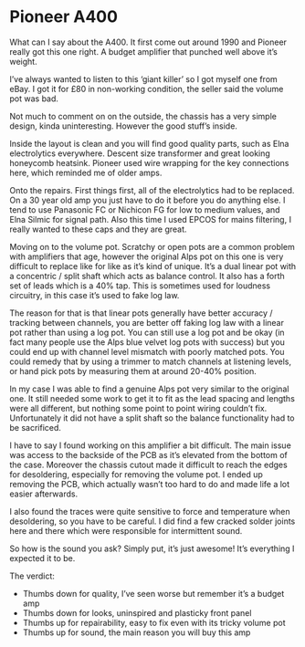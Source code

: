 # Pioneer A400

What can I say about the A400. It first come out around 1990 and Pioneer really got this one right. A budget amplifier that punched well above it’s weight.

I’ve always wanted to listen to this ‘giant killer’ so I got myself one from eBay. I got it for £80 in non-working condition, the seller said the volume pot was bad.

Not much to comment on on the outside, the chassis has a very simple design, kinda uninteresting. However the good stuff’s inside. 

Inside the layout is clean and you will find good quality parts, such as Elna electrolytics everywhere. Descent size transformer and great looking honeycomb heatsink. Pioneer used wire wrapping for the key connections here, which reminded me of older amps.

Onto the repairs. First things first, all of the electrolytics had to be replaced. On a 30 year old amp you just have to do it before you do anything else. I tend to use Panasonic FC or Nichicon FG for low to medium values, and Elna Silmic for signal path. Also this time I used EPCOS for mains filtering, I really wanted to these caps and they are great.

Moving on to the volume pot. Scratchy or open pots are a common problem with amplifiers that age, however the original Alps pot on this one is very difficult to replace like for like as it’s kind of unique. It’s a dual linear pot with a concentric / split shaft which acts as balance control. It also has a forth set of leads which is a 40% tap. This is sometimes used for loudness circuitry, in this case it’s used to fake log law.

The reason for that is that linear pots generally have better accuracy / tracking between channels, you are better off faking log law with a linear pot rather than using a log pot. You can still use a log pot and be okay (in fact many people use the Alps blue velvet log pots with success) but you could end up with channel level mismatch with poorly matched pots. You could remedy that by using a trimmer to match channels at listening levels, or hand pick pots by measuring them at around 20-40% position.

In my case I was able to find a genuine Alps pot very similar to the original one. It still needed some work to get it to fit as the lead spacing and lengths were all different, but nothing some point to point wiring couldn’t fix. Unfortunately it did not have a split shaft so the balance functionality had to be sacrificed.

I have to say I found working on this amplifier a bit difficult. The main issue was access to the backside of the PCB as it’s elevated from the bottom of the case. Moreover the chassis cutout made it difficult to reach the edges for desoldering, especially for removing the volume pot. I ended up removing the PCB, which actually wasn’t too hard to do and made life a lot easier afterwards.

I also found the traces were quite sensitive to force and temperature when desoldering, so you have to be careful. I did find a few cracked solder joints here and there which were responsible for intermittent sound.

So how is the sound you ask? Simply put, it’s just awesome! It’s everything I expected it to be. 

The verdict:

* Thumbs down for quality, I’ve seen worse but remember it’s a budget amp
* Thumbs down for looks, uninspired and plasticky front panel
* Thumbs up for repairability, easy to fix even with its tricky volume pot
* Thumbs up for sound, the main reason you will buy this amp
